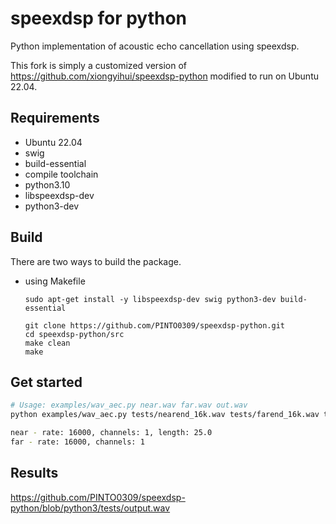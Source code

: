speexdsp for python
===================

Python implementation of acoustic echo cancellation using speexdsp.

This fork is simply a customized version of https://github.com/xiongyihui/speexdsp-python modified to run on Ubuntu 22.04.

## Requirements
+ Ubuntu 22.04
+ swig
+ build-essential
+ compile toolchain
+ python3.10
+ libspeexdsp-dev
+ python3-dev

## Build
There are two ways to build the package.

- using Makefile

    ```
    sudo apt-get install -y libspeexdsp-dev swig python3-dev build-essential
    
    git clone https://github.com/PINTO0309/speexdsp-python.git
    cd speexdsp-python/src
    make clean
    make
    ```

## Get started
```bash
# Usage: examples/wav_aec.py near.wav far.wav out.wav
python examples/wav_aec.py tests/nearend_16k.wav tests/farend_16k.wav tests/output.wav

near - rate: 16000, channels: 1, length: 25.0
far - rate: 16000, channels: 1
```

## Results

https://github.com/PINTO0309/speexdsp-python/blob/python3/tests/output.wav
